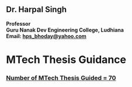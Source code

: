 ## Dr. Harpal Singh
**Professor**  
**Guru Nanak Dev Engineering College, Ludhiana**  
**Email: hps_bhoday@yahoo.com**

# MTech Thesis Guidance

### [Number of MTech Thesis Guided = 70](../Documents/Mtechthesis.pdf)
